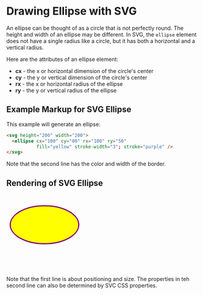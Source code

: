 # Drawing Ellipse with SVG
An ellipse can be thought of as a circle that is not perfectly round.  The height and width of an ellipse may be different.  In SVG, the ```ellipse``` element does not have a single radius like a circle, but
it has both a horizontal and a vertical radius.

Here are the attributes of an ellipse element:

* **cx** -  the x or horizontal dimension of the circle's center
* **cy** - the y or vertical dimension of the circle's center 
* **rx** - the x or horizontal radius of the ellipse
* **ry** - the y or vertical radius of the ellipse

## Example Markup for SVG Ellipse
This example will generate an ellipse:

```html
<svg height="200" width="200">
  <ellipse cx="100" cy="80" rx="100" ry="50"
           fill="yellow" stroke-width="3"; stroke="purple" />
</svg>
```
Note that the second line has the color and width of the border.

## Rendering of SVG Ellipse
<svg height="200" width="200">
  <ellipse cx="100" cy="80" rx="90" ry="50"
           fill="yellow" stroke-width="3"; stroke="purple" />
</svg>

Note that the first line is about positioning and size.  The properties in teh second line can
also be determined by SVC CSS properties.
